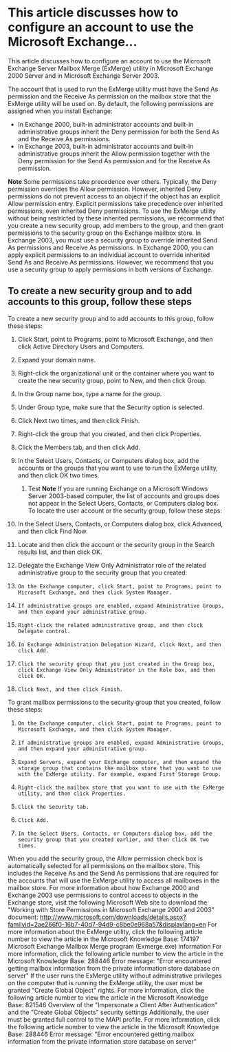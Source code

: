 <!-- TITLE: Configure Account For Exmerge Utility -->

# This article discusses how to configure an account to use the Microsoft Exchange...
This article discusses how to configure an account to use the Microsoft Exchange Server Mailbox Merge (ExMerge) utility in Microsoft Exchange 2000 Server and in Microsoft Exchange Server 2003. 

The account that is used to run the ExMerge utility must have the Send As permission and the Receive As permission on the mailbox store that the ExMerge utility will be used on. By default, the following permissions are assigned when you install Exchange:

* In Exchange 2000, built-in administrator accounts and built-in administrative groups inherit the Deny permission for both the Send As and the Receive As permissions.
* In Exchange 2003, built-in administrator accounts and built-in administrative groups inherit the Allow permission together with the Deny permission for the Send As permission and for the Receive As permission.

**Note** Some permissions take precedence over others. Typically, the Deny permission overrides the Allow permission. However, inherited Deny permissions do not prevent access to an object if the object has an explicit Allow permission entry. Explicit permissions take precedence over inherited permissions, even inherited Deny permissions.
To use the ExMerge utility without being restricted by these inherited permissions, we recommend that you create a new security group, add members to the group, and then grant permissions to the security group on the Exchange mailbox store. In Exchange 2003, you must use a security group to override inherited Send As permissions and Receive As permissions. In Exchange 2000, you can apply explicit permissions to an individual account to override inherited Send As and Receive As permissions. However, we recommend that you use a security group to apply permissions in both versions of Exchange.

## To create a new security group and to add accounts to this group, follow these steps
To create a new security group and to add accounts to this group, follow these steps:
1. Click Start, point to Programs, point to Microsoft Exchange, and then click Active Directory Users and Computers.
2. Expand your domain name.
3. Right-click the organizational unit or the container where you want to create the new security group, point to New, and then click Group.
4. In the Group name box, type a name for the group.
5. Under Group type, make sure that the Security option is selected.
6. Click Next two times, and then click Finish.
7. Right-click the group that you created, and then click Properties.
8. Click the Members tab, and then click Add.
9. In the Select Users, Contacts, or Computers dialog box, add the accounts or the groups that you want to use to run the ExMerge utility, and then click OK two times.
    1. Test
**Note** If you are running Exchange on a Microsoft Windows Server 2003-based computer, the list of accounts and groups does not appear in the Select Users, Contacts, or Computers dialog box. To locate the user account or the security group, follow these steps:

1. In the Select Users, Contacts, or Computers dialog box, click Advanced, and then click Find Now.
2. Locate and then click the account or the security group in the Search results list, and then click OK.

10.  Delegate the Exchange View Only Administrator role of the related administrative group to the security group that you created:
1.     On the Exchange computer, click Start, point to Programs, point to Microsoft Exchange, and then click System Manager.
2.     If administrative groups are enabled, expand Administrative Groups, and then expand your administrative group.
3.     Right-click the related administrative group, and then click Delegate control.
4.     In Exchange Administration Delegation Wizard, click Next, and then click Add.
5.     Click the security group that you just created in the Group box, click Exchange View Only Administrator in the Role box, and then click OK.
6.     Click Next, and then click Finish.
To grant mailbox permissions to the security group that you created, follow these steps:
1.     On the Exchange computer, click Start, point to Programs, point to Microsoft Exchange, and then click System Manager.
2.     If administrative groups are enabled, expand Administrative Groups, and then expand your administrative group.
3.     Expand Servers, expand your Exchange computer, and then expand the storage group that contains the mailbox store that you want to use with the ExMerge utility. For example, expand First Storage Group.
4.     Right-click the mailbox store that you want to use with the ExMerge utility, and then click Properties.
5.     Click the Security tab.
6.     Click Add.
7.     In the Select Users, Contacts, or Computers dialog box, add the security group that you created earlier, and then click OK two times.

When you add the security group, the Allow permission check box is automatically selected for all permissions on the mailbox store. This includes the Receive As and the Send As permissions that are required for the accounts that will use the ExMerge utility to access all mailboxes in the mailbox store.
For more information about how Exchange 2000 and Exchange 2003 use permissions to control access to objects in the Exchange store, visit the following Microsoft Web site to download the "Working with Store Permissions in Microsoft Exchange 2000 and 2003" document:
http://www.microsoft.com/downloads/details.aspx?familyid=2ae266f0-16b7-40d7-94d9-c8be0e968a57&displaylang=en
For more information about the ExMerge utility, click the following article number to view the article in the Microsoft Knowledge Base:
174197  Microsoft Exchange Mailbox Merge program (Exmerge.exe) information
For more information, click the following article number to view the article in the Microsoft Knowledge Base:
288446  Error message: "Error encountered getting mailbox information from the private information store database on server"
If the user runs the ExMerge utility without administrative privileges on the computer that is running the ExMerge utility, the user must be granted "Create Global Object" rights. For more information, click the following article number to view the article in the Microsoft Knowledge Base:
821546  Overview of the "Impersonate a Client After Authentication" and the "Create Global Objects" security settings
Additionally, the user must be granted full control to the MAPI profile. For more information, click the following article number to view the article in the Microsoft Knowledge Base:
288446  Error message: "Error encountered getting mailbox information from the private information store database on server"
